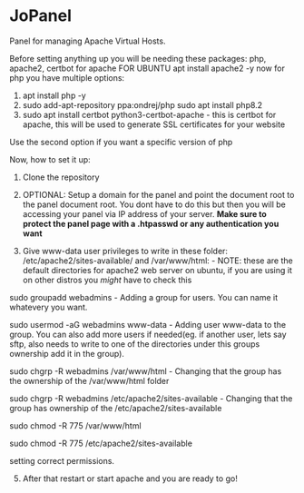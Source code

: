# JoPanel
Panel for managing Apache Virtual Hosts.


Before setting anything up you will be needing these packages:
php, apache2, certbot for apache
FOR UBUNTU
apt install apache2 -y
now for php you have multiple options:
1. apt install php -y
2. sudo add-apt-repository ppa:ondrej/php
   sudo apt install php8.2
3. sudo apt install certbot python3-certbot-apache - this is certbot for apache, this will be used to generate SSL certificates for your website

Use the second option if you want a specific version of php

Now, how to set it up:
1. Clone the repository

2. OPTIONAL: Setup a domain for the panel and point the document root to the panel document root. You dont have to do this but then you will be accessing your panel via IP address of your server. **Make sure to protect the panel page with a .htpasswd or any authentication you want**

3. Give www-data user privileges to write in these folder: /etc/apache2/sites-available/ and /var/www/html: - NOTE: these are the default directories for apache2 web server on ubuntu, if you are using it on other distros you *might* have to check this

sudo groupadd webadmins - Adding a group for users. You can name it whatevery you want.


sudo usermod -aG webadmins www-data - Adding user www-data to the group. You can also add more users if needed(eg. if another user, lets say sftp, also needs to write to one of the directories under this groups ownership add it in the group).


sudo chgrp -R webadmins /var/www/html - Changing that the group has the ownership of the /var/www/html folder


sudo chgrp -R webadmins /etc/apache2/sites-available - Changing that the group has ownership of the /etc/apache2/sites-available


sudo chmod -R 775 /var/www/html


sudo chmod -R 775 /etc/apache2/sites-available


setting correct permissions.

5. After that restart or start apache and you are ready to go!


